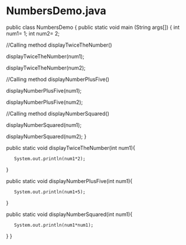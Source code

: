 # NumbersDemo.java

public class NumbersDemo {
    public static void main (String args[]) {
        int num1= 1;
        int num2= 2;

   //Calling method displayTwiceTheNumber()

   displayTwiceTheNumber(num1);

   displayTwiceTheNumber(num2);

   //Calling method displayNumberPlusFive()

   displayNumberPlusFive(num1);

   displayNumberPlusFive(num2);

   //Calling method displayNumberSquared()

   displayNumberSquared(num1);

   displayNumberSquared(num2);
   }

   public static void displayTwiceTheNumber(int num1){

       System.out.println(num1*2);
   }

   public static void displayNumberPlusFive(int num1){

       System.out.println(num1+5);
   }

   public static void displayNumberSquared(int num1){

       System.out.println(num1*num1);

   } 
}
    
